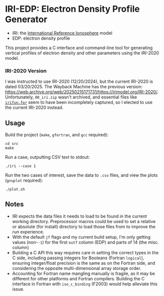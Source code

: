 # IRI-EDP: Electron Density Profile Generator

* IRI: the [International Reference Ionosphere](https://irimodel.org/) model
* EDP: electron density profile

This project provides a C interface and command-line tool for generating
vertical profiles of electron density and other parameters
using the IRI-2020 model.

### IRI-2020 Version

I was instructed to use IRI-2020 (12/20/2024), but the current IRI-2020 is dated 03/20/2025.
The Wayback Machine has the previous version:
<https://web.archive.org/web/20250215171731/https://irimodel.org/IRI-2020/>.
Unfortunately, `00_iri.zip` wasn't archived,
and essential files like [`irifun.for`](https://web.archive.org/web/20250215171731/https://irimodel.org/IRI-2020/irifun.for)
seem to have been incompletely captured,
so I elected to use the current IRI-2020 instead.

## Usage

Build the project (`make`, `gfortran`, and `gcc` required):

```
cd src
make
```

Run a case, outputting CSV text to stdout:

```
./iri --case 1
```

Run the two cases of interest, save the data to `.csv` files, and view the plots
(`gnuplot` required):

```
./plot.sh
```

## Notes

* IRI expects the data files it needs to load to be found in the current working directory.
  Preprocessor macros could be used to set a relative or absolute (for install) directory
  to load those files from to improve the run experience.
* With the default `jf` flags and my current build setup, I'm only getting values (non-`-1`)
  for the first `outf` column (EDP) and parts of 14 (the misc. column)
* Building a C API this way requires care in setting the correct types in the C side,
  including passing integers for Booleans (Fortran `logical`), ensuring integer/float
  precision is the same as on the Fortran side, and considering the opposite multi-dimensional
  array storage order.
* Accounting for Fortran name mangling manually is fragile, as it may be different
  for other platforms and Fortran compilers.
  Building the C interface in Fortran with `iso_c_binding` (F2003) would help alleviate this issue.
